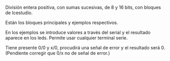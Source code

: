División entera positiva, con sumas sucesivas, de 8 y 16 bits, con bloques de Icestudio.

Están los bloques principales y ejemplos respectivos.

En los ejemplos se introduce valores a través del serial y el resultado aparece en los leds. Permite usar cualquier terminal serie.

Tiene presente 0/0 y x/0, procudirá una señal de error y el resultado será 0. (Pendiente corregir que 0/x no de señal de error.)

